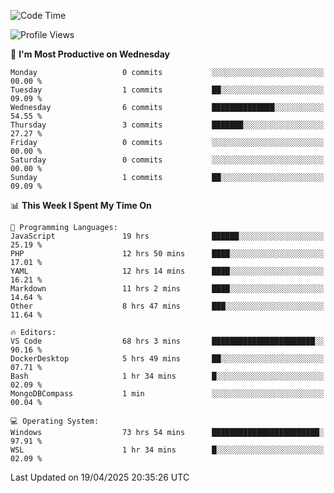 <!--START_SECTION:waka-->
![Code Time](http://img.shields.io/badge/Code%20Time-4%2C697%20hrs-blue)

![Profile Views](http://img.shields.io/badge/Profile%20Views-1-blue)

📅 **I'm Most Productive on Wednesday** 

```text
Monday                   0 commits           ░░░░░░░░░░░░░░░░░░░░░░░░░   00.00 % 
Tuesday                  1 commits           ██░░░░░░░░░░░░░░░░░░░░░░░   09.09 % 
Wednesday                6 commits           ██████████████░░░░░░░░░░░   54.55 % 
Thursday                 3 commits           ███████░░░░░░░░░░░░░░░░░░   27.27 % 
Friday                   0 commits           ░░░░░░░░░░░░░░░░░░░░░░░░░   00.00 % 
Saturday                 0 commits           ░░░░░░░░░░░░░░░░░░░░░░░░░   00.00 % 
Sunday                   1 commits           ██░░░░░░░░░░░░░░░░░░░░░░░   09.09 % 
```


📊 **This Week I Spent My Time On** 

```text
💬 Programming Languages: 
JavaScript               19 hrs              ██████░░░░░░░░░░░░░░░░░░░   25.19 % 
PHP                      12 hrs 50 mins      ████░░░░░░░░░░░░░░░░░░░░░   17.01 % 
YAML                     12 hrs 14 mins      ████░░░░░░░░░░░░░░░░░░░░░   16.21 % 
Markdown                 11 hrs 2 mins       ████░░░░░░░░░░░░░░░░░░░░░   14.64 % 
Other                    8 hrs 47 mins       ███░░░░░░░░░░░░░░░░░░░░░░   11.64 % 

🔥 Editors: 
VS Code                  68 hrs 3 mins       ███████████████████████░░   90.16 % 
DockerDesktop            5 hrs 49 mins       ██░░░░░░░░░░░░░░░░░░░░░░░   07.71 % 
Bash                     1 hr 34 mins        █░░░░░░░░░░░░░░░░░░░░░░░░   02.09 % 
MongoDBCompass           1 min               ░░░░░░░░░░░░░░░░░░░░░░░░░   00.04 % 

💻 Operating System: 
Windows                  73 hrs 54 mins      ████████████████████████░   97.91 % 
WSL                      1 hr 34 mins        █░░░░░░░░░░░░░░░░░░░░░░░░   02.09 % 
```


 Last Updated on 19/04/2025 20:35:26 UTC
<!--END_SECTION:waka-->
